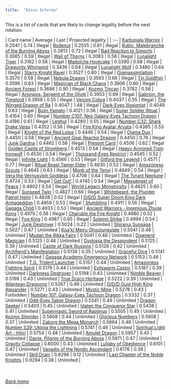```yaml
---
title:  "Disco Inferno"
---
```


This is a list of cards that are likely to change legality before the next rotation.

| Card name | Average | Last | Projected legality |
| :-- |
[Karbonala Warrior](https://db.ygoprodeck.com/card/?search=Karbonala%20Warrior) | 0.2041 | 0.74 | Illegal |
[Rodenut](https://db.ygoprodeck.com/card/?search=Rodenut) | 0.2555 | 0.61 | Illegal |
[Rubic, Malebranche of the Burning Abyss](https://db.ygoprodeck.com/card/?search=Rubic,%20Malebranche%20of%20the%20Burning%20Abyss) | 0.2813 | 0.72 | Illegal |
[Bad Reaction to Simochi](https://db.ygoprodeck.com/card/?search=Bad%20Reaction%20to%20Simochi) | 0.3065 | 0.59 | Illegal |
[Wall of Thorns](https://db.ygoprodeck.com/card/?search=Wall%20of%20Thorns) | 0.3083 | 0.58 | Illegal |
[Lunalight Tiger](https://db.ygoprodeck.com/card/?search=Lunalight%20Tiger) | 0.3162 | 0.58 | Illegal |
[Madolche Hootcake](https://db.ygoprodeck.com/card/?search=Madolche%20Hootcake) | 0.3390 | 0.68 | Illegal |
[Dragunity Whirlwind](https://db.ygoprodeck.com/card/?search=Dragunity%20Whirlwind) | 0.3436 | 0.64 | Illegal |
[Lunalight Wolf](https://db.ygoprodeck.com/card/?search=Lunalight%20Wolf) | 0.3480 | 0.64 | Illegal |
[Starry Knight Rayel](https://db.ygoprodeck.com/card/?search=Starry%20Knight%20Rayel) | 0.3527 | 0.60 | Illegal |
[Ojamassimilation](https://db.ygoprodeck.com/card/?search=Ojamassimilation) | 0.3570 | 0.58 | Illegal |
[Nebula Dragon](https://db.ygoprodeck.com/card/?search=Nebula%20Dragon) | 0.3593 | 0.68 | Illegal |
[Tin Goldfish](https://db.ygoprodeck.com/card/?search=Tin%20Goldfish) | 0.3596 | 0.63 | Illegal |
[Magician of Black Chaos](https://db.ygoprodeck.com/card/?search=Magician%20of%20Black%20Chaos) | 0.3606 | 0.60 | Illegal |
[Ancient Forest](https://db.ygoprodeck.com/card/?search=Ancient%20Forest) | 0.3686 | 0.90 | Illegal |
[Kozmo Tincan](https://db.ygoprodeck.com/card/?search=Kozmo%20Tincan) | 0.3782 | 0.56 | Illegal |
[Arionpos, Serpent of the Ghoti](https://db.ygoprodeck.com/card/?search=Arionpos,%20Serpent%20of%20the%20Ghoti) | 0.3953 | 0.69 | Illegal |
[Gabrion, the Timelord](https://db.ygoprodeck.com/card/?search=Gabrion,%20the%20Timelord) | 0.3958 | 0.55 | Illegal |
[Venom Cobra](https://db.ygoprodeck.com/card/?search=Venom%20Cobra) | 0.4037 | 0.55 | Illegal |
[The Winged Dragon of Ra](https://db.ygoprodeck.com/card/?search=The%20Winged%20Dragon%20of%20Ra) | 0.4047 | 1.48 | Illegal |
[Dark-Eyes Illusionist](https://db.ygoprodeck.com/card/?search=Dark-Eyes%20Illusionist) | 0.4048 | 0.63 | Illegal |
[Bujin Yamato](https://db.ygoprodeck.com/card/?search=Bujin%20Yamato) | 0.4121 | 0.56 | Illegal |
[Super Soldier Ritual](https://db.ygoprodeck.com/card/?search=Super%20Soldier%20Ritual) | 0.4164 | 0.60 | Illegal |
[Number C107: Neo Galaxy-Eyes Tachyon Dragon](https://db.ygoprodeck.com/card/?search=Number%20C107:%20Neo%20Galaxy-Eyes%20Tachyon%20Dragon) | 0.4186 | 0.61 | Illegal |
[Leghul](https://db.ygoprodeck.com/card/?search=Leghul) | 0.4280 | 0.55 | Illegal |
[Number C32: Shark Drake Veiss](https://db.ygoprodeck.com/card/?search=Number%20C32:%20Shark%20Drake%20Veiss) | 0.4352 | 0.56 | Illegal |
[Fire King Avatar Arvata](https://db.ygoprodeck.com/card/?search=Fire%20King%20Avatar%20Arvata) | 0.4385 | 0.53 | Illegal |
[Knight of the Red Lotus](https://db.ygoprodeck.com/card/?search=Knight%20of%20the%20Red%20Lotus) | 0.4446 | 0.54 | Illegal |
[Ojama Duo](https://db.ygoprodeck.com/card/?search=Ojama%20Duo) | 0.4450 | 0.58 | Illegal |
[Ancient Gear Reactor Dragon](https://db.ygoprodeck.com/card/?search=Ancient%20Gear%20Reactor%20Dragon) | 0.4450 | 0.76 | Illegal |
[Junk Gardna](https://db.ygoprodeck.com/card/?search=Junk%20Gardna) | 0.4462 | 0.58 | Illegal |
[Present Card](https://db.ygoprodeck.com/card/?search=Present%20Card) | 0.4506 | 0.62 | Illegal |
[Golden Castle of Stromberg](https://db.ygoprodeck.com/card/?search=Golden%20Castle%20of%20Stromberg) | 0.4513 | 0.54 | Illegal |
[Heavy Armored Train Ironwolf](https://db.ygoprodeck.com/card/?search=Heavy%20Armored%20Train%20Ironwolf) | 0.4530 | 0.54 | Illegal |
[Thousand-Eyes Restrict](https://db.ygoprodeck.com/card/?search=Thousand-Eyes%20Restrict) | 0.4545 | 0.52 | Illegal |
[Infinite Light](https://db.ygoprodeck.com/card/?search=Infinite%20Light) | 0.4566 | 0.53 | Illegal |
[Gilford the Legend](https://db.ygoprodeck.com/card/?search=Gilford%20the%20Legend) | 0.4571 | 0.77 | Illegal |
[Ritual Beast Tamer Elder](https://db.ygoprodeck.com/card/?search=Ritual%20Beast%20Tamer%20Elder) | 0.4630 | 0.52 | Illegal |
[Amazoness Scouts](https://db.ygoprodeck.com/card/?search=Amazoness%20Scouts) | 0.4645 | 0.63 | Illegal |
[Monk of the Tenyi](https://db.ygoprodeck.com/card/?search=Monk%20of%20the%20Tenyi) | 0.4649 | 0.54 | Illegal |
[Vera the Vernusylph Goddess](https://db.ygoprodeck.com/card/?search=Vera%20the%20Vernusylph%20Goddess) | 0.4706 | 0.64 | Illegal |
[The Tyrant Neptune](https://db.ygoprodeck.com/card/?search=The%20Tyrant%20Neptune) | 0.4724 | 0.53 | Illegal |
[Get Out!](https://db.ygoprodeck.com/card/?search=Get%20Out!) | 0.4745 | 0.54 | Illegal |
[Messenger of Peace](https://db.ygoprodeck.com/card/?search=Messenger%20of%20Peace) | 0.4802 | 0.54 | Illegal |
[World Legacy Monstrosity](https://db.ygoprodeck.com/card/?search=World%20Legacy%20Monstrosity) | 0.4825 | 0.60 | Illegal |
[Sunseed Twin](https://db.ygoprodeck.com/card/?search=Sunseed%20Twin) | 0.4827 | 0.66 | Illegal |
[Whitebeard, the Plunder Patroll Helm](https://db.ygoprodeck.com/card/?search=Whitebeard,%20the%20Plunder%20Patroll%20Helm) | 0.4838 | 0.52 | Illegal |
[D/D/D Super Doom King Dark Armageddon](https://db.ygoprodeck.com/card/?search=D/D/D%20Super%20Doom%20King%20Dark%20Armageddon) | 0.4859 | 0.53 | Illegal |
[Stumbling](https://db.ygoprodeck.com/card/?search=Stumbling) | 0.4911 | 0.56 | Illegal |
[Gagaga Child](https://db.ygoprodeck.com/card/?search=Gagaga%20Child) | 0.4933 | 0.53 | Illegal |
[Ancient Warriors - Ingenious Zhuge Kong](https://db.ygoprodeck.com/card/?search=Ancient%20Warriors%20-%20Ingenious%20Zhuge%20Kong) | 0.4979 | 0.56 | Illegal |
[Charubin the Fire Knight](https://db.ygoprodeck.com/card/?search=Charubin%20the%20Fire%20Knight) | 0.4980 | 0.52 | Illegal |
[Fog King](https://db.ygoprodeck.com/card/?search=Fog%20King) | 0.4987 | 0.65 | Illegal |
[Solemn Strike](https://db.ygoprodeck.com/card/?search=Solemn%20Strike) | 0.4994 | 0.54 | Illegal |
[Junk Destroyer](https://db.ygoprodeck.com/card/?search=Junk%20Destroyer) | 0.5024 | 0.22 | Unlimited |
[Shiranui Sunsaga](https://db.ygoprodeck.com/card/?search=Shiranui%20Sunsaga) | 0.5027 | 0.47 | Unlimited |
[Koa'ki Meiru Ghoulungulate](https://db.ygoprodeck.com/card/?search=Koa'ki%20Meiru%20Ghoulungulate) | 0.5041 | 0.46 | Unlimited |
[Mudan the Rikka Fairy](https://db.ygoprodeck.com/card/?search=Mudan%20the%20Rikka%20Fairy) | 0.5041 | 0.46 | Unlimited |
[Downerd Magician](https://db.ygoprodeck.com/card/?search=Downerd%20Magician) | 0.5125 | 0.46 | Unlimited |
[Dystopia the Despondent](https://db.ygoprodeck.com/card/?search=Dystopia%20the%20Despondent) | 0.5125 | 0.39 | Unlimited |
[Castle of Dark Illusions](https://db.ygoprodeck.com/card/?search=Castle%20of%20Dark%20Illusions) | 0.5126 | 0.42 | Unlimited |
[Archfiend's Manifestation](https://db.ygoprodeck.com/card/?search=Archfiend's%20Manifestation) | 0.5138 | 0.35 | Unlimited |
[Graceful Dice](https://db.ygoprodeck.com/card/?search=Graceful%20Dice) | 0.5141 | 0.47 | Unlimited |
[Gagaga Academy Emergency Network](https://db.ygoprodeck.com/card/?search=Gagaga%20Academy%20Emergency%20Network) | 0.5153 | 0.46 | Unlimited |
[T.G. Trident Launcher](https://db.ygoprodeck.com/card/?search=T.G.%20Trident%20Launcher) | 0.5157 | 0.44 | Unlimited |
[Amazoness Fighting Spirit](https://db.ygoprodeck.com/card/?search=Amazoness%20Fighting%20Spirit) | 0.5179 | 0.44 | Unlimited |
[Evilswarm Castor](https://db.ygoprodeck.com/card/?search=Evilswarm%20Castor) | 0.5187 | 0.39 | Unlimited |
[Darkness Destroyer](https://db.ygoprodeck.com/card/?search=Darkness%20Destroyer) | 0.5198 | 0.43 | Unlimited |
[Nimble Beaver](https://db.ygoprodeck.com/card/?search=Nimble%20Beaver) | 0.5198 | 0.43 | Unlimited |
[True Draco Heritage](https://db.ygoprodeck.com/card/?search=True%20Draco%20Heritage) | 0.5222 | 0.39 | Unlimited |
[Atlantean Dragoons](https://db.ygoprodeck.com/card/?search=Atlantean%20Dragoons) | 0.5267 | 0.49 | Unlimited |
[D/D/D Gust High King Alexander](https://db.ygoprodeck.com/card/?search=D/D/D%20Gust%20High%20King%20Alexander) | 0.5271 | 0.43 | Unlimited |
[Mystic Mine](https://db.ygoprodeck.com/card/?search=Mystic%20Mine) | 0.5278 | 0.43 | Forbidden |
[Number 107: Galaxy-Eyes Tachyon Dragon](https://db.ygoprodeck.com/card/?search=Number%20107:%20Galaxy-Eyes%20Tachyon%20Dragon) | 0.5332 | 0.37 | Unlimited |
[Odd-Eyes Saber Dragon](https://db.ygoprodeck.com/card/?search=Odd-Eyes%20Saber%20Dragon) | 0.5341 | 0.49 | Unlimited |
[Dragon Seeker](https://db.ygoprodeck.com/card/?search=Dragon%20Seeker) | 0.5403 | 0.45 | Unlimited |
[Idaten the Conqueror Star](https://db.ygoprodeck.com/card/?search=Idaten%20the%20Conqueror%20Star) | 0.5438 | 0.41 | Unlimited |
[Supermagic Sword of Raptinus](https://db.ygoprodeck.com/card/?search=Supermagic%20Sword%20of%20Raptinus) | 0.5505 | 0.45 | Unlimited |
[Kozmo Sliprider](https://db.ygoprodeck.com/card/?search=Kozmo%20Sliprider) | 0.5608 | 0.44 | Unlimited |
[Glorious Numbers](https://db.ygoprodeck.com/card/?search=Glorious%20Numbers) | 0.5608 | 0.37 | Unlimited |
[Zaborg the Mega Monarch](https://db.ygoprodeck.com/card/?search=Zaborg%20the%20Mega%20Monarch) | 0.5664 | 0.48 | Unlimited |
[Number S39: Utopia the Lightning](https://db.ygoprodeck.com/card/?search=Number%20S39:%20Utopia%20the%20Lightning) | 0.5741 | 0.46 | Unlimited |
[Spiritual Light Art - Hijiri](https://db.ygoprodeck.com/card/?search=Spiritual%20Light%20Art%20-%20Hijiri) | 0.5754 | 0.48 | Unlimited |
[Amulet Dragon](https://db.ygoprodeck.com/card/?search=Amulet%20Dragon) | 0.5957 | 0.45 | Unlimited |
[Dante, Pilgrim of the Burning Abyss](https://db.ygoprodeck.com/card/?search=Dante,%20Pilgrim%20of%20the%20Burning%20Abyss) | 0.5971 | 0.47 | Unlimited |
[Gravity Collapse](https://db.ygoprodeck.com/card/?search=Gravity%20Collapse) | 0.6000 | 0.43 | Unlimited |
[Lullaby of Obedience](https://db.ygoprodeck.com/card/?search=Lullaby%20of%20Obedience) | 0.6101 | 0.47 | Unlimited |
[Vanadis of the Nordic Ascendant](https://db.ygoprodeck.com/card/?search=Vanadis%20of%20the%20Nordic%20Ascendant) | 0.6176 | 0.39 | Unlimited |
[Skill Drain](https://db.ygoprodeck.com/card/?search=Skill%20Drain) | 0.8296 | 0.12 | Unlimited |
[Last Chapter of the Noble Knights](https://db.ygoprodeck.com/card/?search=Last%20Chapter%20of%20the%20Noble%20Knights) | 0.9294 | 0.38 | Unlimited |

<br>

###### [Back home](index)